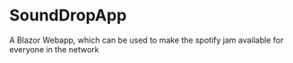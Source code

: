 # SoundDropApp
A Blazor Webapp, which can be used to make the spotify jam available for everyone in the network
